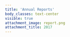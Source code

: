 ```yaml
---
title: 'Annual Reports'
body_classes: text-center
visible: true
attachment_image: report.png
attachment_title: 2017
---
```


